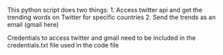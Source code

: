 This python script does two things:
	1. Access twitter api and get the trending words on Twitter for specific countries
	2. Send the trends as an email (gmail here)

Credentials to access twitter and gmail need to be included in the credentials.txt file used in the code file